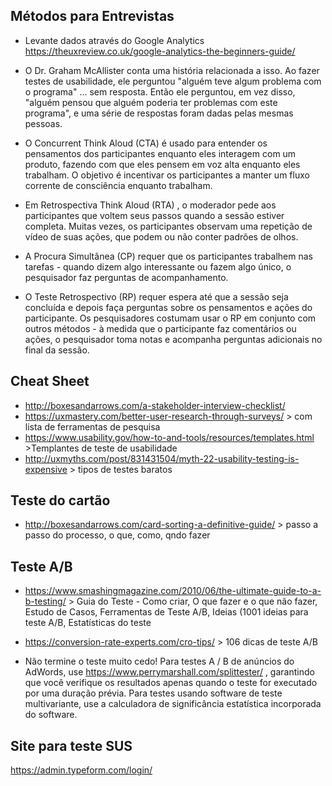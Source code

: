 ## Métodos para Entrevistas

- Levante dados através do Google Analytics
https://theuxreview.co.uk/google-analytics-the-beginners-guide/

- O Dr. Graham McAllister conta uma história relacionada a isso. Ao fazer testes de usabilidade, ele perguntou "alguém teve algum problema com o programa" ... sem resposta. Então ele perguntou, em vez disso, "alguém pensou que alguém poderia ter problemas com este programa", e uma série de respostas foram dadas pelas mesmas pessoas.

- O Concurrent Think Aloud (CTA) é usado para entender os pensamentos dos participantes enquanto eles interagem com um produto, fazendo com que eles pensem em voz alta enquanto eles trabalham. O objetivo é incentivar os participantes a manter um fluxo corrente de consciência enquanto trabalham.
- Em Retrospectiva Think Aloud (RTA) , o moderador pede aos participantes que voltem seus passos quando a sessão estiver completa. Muitas vezes, os participantes observam uma repetição de vídeo de suas ações, que podem ou não conter padrões de olhos.
- A Procura Simultânea (CP) requer que os participantes trabalhem nas tarefas - quando dizem algo interessante ou fazem algo único, o pesquisador faz perguntas de acompanhamento.
- O Teste Retrospectivo (RP) requer espera até que a sessão seja concluída e depois faça perguntas sobre os pensamentos e ações do participante. Os pesquisadores costumam usar o RP em conjunto com outros métodos - à medida que o participante faz comentários ou ações, o pesquisador toma notas e acompanha perguntas adicionais no final da sessão.

## Cheat Sheet
- http://boxesandarrows.com/a-stakeholder-interview-checklist/
- https://uxmastery.com/better-user-research-through-surveys/  > com lista de ferramentas de pesquisa
- https://www.usability.gov/how-to-and-tools/resources/templates.html >Templantes de teste de usabilidade
- http://uxmyths.com/post/831431504/myth-22-usability-testing-is-expensive > tipos de testes baratos

## Teste do cartão
- http://boxesandarrows.com/card-sorting-a-definitive-guide/ > passo a passo do processo, o que, como, qndo fazer

## Teste A/B
- https://www.smashingmagazine.com/2010/06/the-ultimate-guide-to-a-b-testing/ > Guia do Teste - Como criar, O que fazer e o que não fazer, Estudo de Casos, Ferramentas de Teste A/B, Ideias (1001 ideias para teste A/B, Estatísticas do teste
- https://conversion-rate-experts.com/cro-tips/ > 106 dicas de teste A/B


- Não termine o teste muito cedo! 
Para testes A / B de anúncios do AdWords, use https://www.perrymarshall.com/splittester/ , garantindo que você verifique os resultados apenas quando o teste for executado por uma duração prévia.
Para testes usando software de teste multivariante, use a calculadora de significância estatística incorporada do software.

## Site para teste SUS
https://admin.typeform.com/login/
